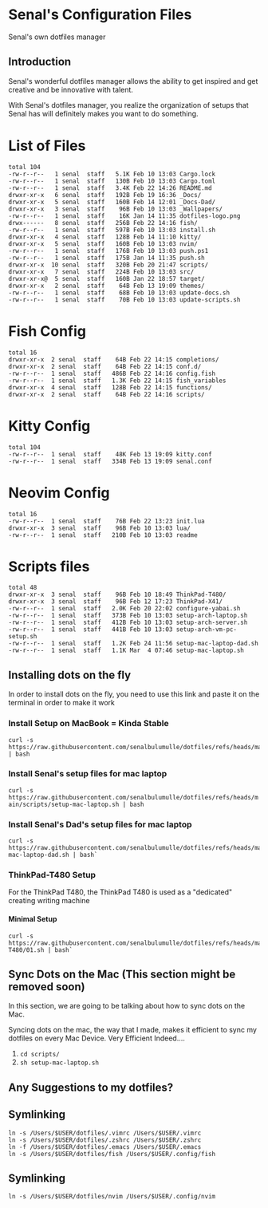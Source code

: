 # Senal's Configuration Files


Senal's own dotfiles manager

## Introduction
Senal's wonderful dotfiles manager allows the ability to get inspired and 
get creative and be innovative with talent. 

With Senal's dotfiles manager, you realize the organization of setups that
Senal has will definitely makes you want to do something.



# List of Files


```shell
total 104
-rw-r--r--   1 senal  staff   5.1K Feb 10 13:03 Cargo.lock
-rw-r--r--   1 senal  staff   130B Feb 10 13:03 Cargo.toml
-rw-r--r--   1 senal  staff   3.4K Feb 22 14:26 README.md
drwxr-xr-x   6 senal  staff   192B Feb 19 16:36 _Docs/
drwxr-xr-x   5 senal  staff   160B Feb 14 12:01 _Docs-Dad/
drwxr-xr-x   3 senal  staff    96B Feb 10 13:03 _Wallpapers/
-rw-r--r--   1 senal  staff    16K Jan 14 11:35 dotfiles-logo.png
drwx------   8 senal  staff   256B Feb 22 14:16 fish/
-rw-r--r--   1 senal  staff   597B Feb 10 13:03 install.sh
drwxr-xr-x   4 senal  staff   128B Feb 14 11:10 kitty/
drwxr-xr-x   5 senal  staff   160B Feb 10 13:03 nvim/
-rw-r--r--   1 senal  staff   176B Feb 10 13:03 push.ps1
-rw-r--r--   1 senal  staff   175B Jan 14 11:35 push.sh
drwxr-xr-x  10 senal  staff   320B Feb 20 21:47 scripts/
drwxr-xr-x   7 senal  staff   224B Feb 10 13:03 src/
drwxr-xr-x@  5 senal  staff   160B Jan 22 18:57 target/
drwxr-xr-x   2 senal  staff    64B Feb 13 19:09 themes/
-rw-r--r--   1 senal  staff    68B Feb 10 13:03 update-docs.sh
-rw-r--r--   1 senal  staff    70B Feb 10 13:03 update-scripts.sh

```


# Fish Config

```
total 16
drwxr-xr-x  2 senal  staff    64B Feb 22 14:15 completions/
drwxr-xr-x  2 senal  staff    64B Feb 22 14:15 conf.d/
-rw-r--r--  1 senal  staff   486B Feb 22 14:16 config.fish
-rw-r--r--  1 senal  staff   1.3K Feb 22 14:15 fish_variables
drwxr-xr-x  4 senal  staff   128B Feb 22 14:15 functions/
drwxr-xr-x  2 senal  staff    64B Feb 22 14:16 scripts/
```



# Kitty Config

```
total 104
-rw-r--r--  1 senal  staff    48K Feb 13 19:09 kitty.conf
-rw-r--r--  1 senal  staff   334B Feb 13 19:09 senal.conf
```



# Neovim Config

```
total 16
-rw-r--r--  1 senal  staff    76B Feb 22 13:23 init.lua
drwxr-xr-x  3 senal  staff    96B Feb 10 13:03 lua/
-rw-r--r--  1 senal  staff   210B Feb 10 13:03 readme
```



# Scripts files

```
total 48
drwxr-xr-x  3 senal  staff    96B Feb 10 18:49 ThinkPad-T480/
drwxr-xr-x  3 senal  staff    96B Feb 12 17:23 ThinkPad-X41/
-rw-r--r--  1 senal  staff   2.0K Feb 20 22:02 configure-yabai.sh
-rw-r--r--  1 senal  staff   373B Feb 10 13:03 setup-arch-laptop.sh
-rw-r--r--  1 senal  staff   412B Feb 10 13:03 setup-arch-server.sh
-rw-r--r--  1 senal  staff   441B Feb 10 13:03 setup-arch-vm-pc-setup.sh
-rw-r--r--  1 senal  staff   1.2K Feb 24 11:56 setup-mac-laptop-dad.sh
-rw-r--r--  1 senal  staff   1.1K Mar  4 07:46 setup-mac-laptop.sh

```




## Installing dots on the fly

In order to install dots on the fly, you need to use this link and paste it on the terminal
in order to make it work




### Install Setup on MacBook = Kinda Stable

``` shell
curl -s https://raw.githubusercontent.com/senalbulumulle/dotfiles/refs/heads/main/install.sh | bash
```


### Install Senal's setup files for mac laptop

`curl -s https://raw.githubusercontent.com/senalbulumulle/dotfiles/refs/heads/main/scripts/setup-mac-laptop.sh | bash`


### Install Senal's Dad's setup files for mac laptop

```
curl -s https://raw.githubusercontent.com/senalbulumulle/dotfiles/refs/heads/main/scripts/setup-mac-laptop-dad.sh | bash`
```











### ThinkPad-T480 Setup

For the ThinkPad T480, the ThinkPad T480 is used as a "dedicated" creating writing
machine

#### Minimal Setup
```
curl -s https://raw.githubusercontent.com/senalbulumulle/dotfiles/refs/heads/main/scripts/ThinkPad-T480/01.sh | bash`
```










## Sync Dots on the Mac (This section might be removed soon)

In this section, we are going to be talking about how to sync dots on the Mac. 

Syncing dots on the mac, the way that I made, makes it efficient to sync
my dotfiles on every Mac Device. Very Efficient Indeed....

1. `cd scripts/`
2. `sh setup-mac-laptop.sh`












## Any Suggestions to my dotfiles?





## Symlinking

```
ln -s /Users/$USER/dotfiles/.vimrc /Users/$USER/.vimrc
ln -s /Users/$USER/dotfiles/.zshrc /Users/$USER/.zshrc
ln -f /Users/$USER/dotfiles/.emacs /Users/$USER/.emacs
ln -s /Users/$USER/dotfiles/fish /Users/$USER/.config/fish
```


## Symlinking

```
ln -s /Users/$USER/dotfiles/nvim /Users/$USER/.config/nvim
```
